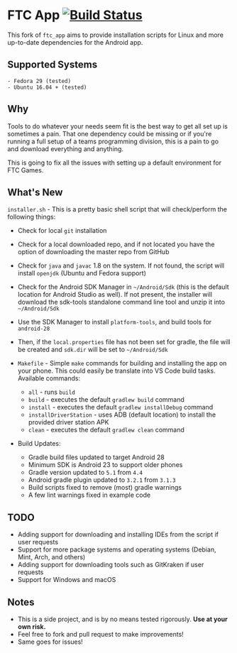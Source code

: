 # FTC App [![Build Status](https://travis-ci.org/garrettsummerfi3ld/ftc_app_installer.svg?branch=master)](https://travis-ci.org/garrettsummerfi3ld/ftc_app_installer)

This fork of `ftc_app` aims to provide installation scripts for Linux and more up-to-date dependencies for the Android app.

## Supported Systems

    - Fedora 29 (tested)
    - Ubuntu 16.04 + (tested)

## Why

Tools to do whatever your needs seem fit is the best way to get all set up is sometimes a pain. That one dependency could be missing or if you're running a full setup of a teams programming division, this is a pain to go and download everything and anything.

This is going to fix all the issues with setting up a default environment for FTC Games.

## What's New

`installer.sh` - This is a pretty basic shell script that will check/perform the following things:

- Check for local `git` installation
- Check for a local downloaded repo, and if not located you have the option of downloading the master repo from GitHub
- Check for `java` and `javac` 1.8 on the system. If not found, the script will install `openjdk` (Ubuntu and Fedora support)
- Check for the Android SDK Manager in `~/Android/Sdk` (this is the default location for Android Studio as well). If not present, the installer will download the sdk-tools standalone command line tool and unzip it into `~/Android/Sdk`
- Use the SDK Manager to install `platform-tools`, and build tools for `android-28`
- Then, if the `local.properties` file has not been set for gradle, the file will be created and `sdk.dir` will be set to `~/Android/Sdk`

- `Makefile` - Simple `make` commands for building and installing the app on your phone. This could easily be translate into VS Code build tasks. Available commands:

  - `all` - runs `build`
  - `build` - executes the default `gradlew build` command
  - `install` - executes the default `gradlew installDebug` command
  - `installDriverStation` - uses ADB (default location) to install the provided driver station APK
  - `clean` - executes the default `gradlew clean` command

- Build Updates:
  - Gradle build files updated to target Android 28
  - Minimum SDK is Android 23 to support older phones
  - Gradle version updated to `5.1` from `4.4`
  - Android gradle plugin updated to `3.2.1` from `3.1.3`
  - Build scripts fixed to remove (most) gradle warnings
  - A few lint warnings fixed in example code

## TODO

- Adding support for downloading and installing IDEs from the script if user requests
- Support for more package systems and operating systems (Debian, Mint, Arch, and others)
- Adding support for downloading tools such as GitKraken if user requests
- Support for Windows and macOS

## Notes

- This is a side project, and is by no means tested rigorously. **Use at your own risk.**
- Feel free to fork and pull request to make improvements!
- Same goes for issues!
